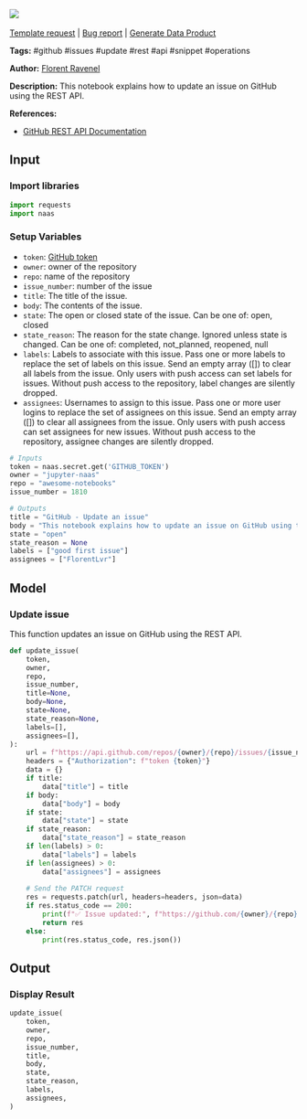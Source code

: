 <a href="https://app.naas.ai/user-redirect/naas/downloader?url=https://raw.githubusercontent.com/jupyter-naas/awesome-notebooks/master/GitHub/GitHub_Update_issue.ipynb" target="_parent"><img src="https://naasai-public.s3.eu-west-3.amazonaws.com/Open_in_Naas_Lab.svg"/></a><br><br><a href="https://github.com/jupyter-naas/awesome-notebooks/issues/new?assignees=&labels=&template=template-request.md&title=Tool+-+Action+of+the+notebook+">Template request</a> | <a href="https://github.com/jupyter-naas/awesome-notebooks/issues/new?assignees=&labels=bug&template=bug_report.md&title=GitHub+-+Update+issue:+Error+short+description">Bug report</a> | <a href="https://app.naas.ai/user-redirect/naas/downloader?url=https://raw.githubusercontent.com/jupyter-naas/awesome-notebooks/master/Naas/Naas_Start_data_product.ipynb" target="_parent">Generate Data Product</a>

**Tags:** #github #issues #update #rest #api #snippet #operations

**Author:** [Florent Ravenel](https://www.linkedin.com/in/florent-ravenel/)

**Description:** This notebook explains how to update an issue on GitHub using the REST API.

**References:**
- [GitHub REST API Documentation](https://docs.github.com/en/rest/issues/issues?apiVersion=2022-11-28#update-an-issue)

## Input

### Import libraries


```python
import requests
import naas
```

### Setup Variables
- `token`: [GitHub token](https://help.github.com/en/github/authenticating-to-github/creating-a-personal-access-token-for-the-command-line)
- `owner`: owner of the repository
- `repo`: name of the repository
- `issue_number`: number of the issue
- `title`: The title of the issue.
- `body`: The contents of the issue.
- `state`: The open or closed state of the issue. Can be one of: open, closed
- `state_reason`: The reason for the state change. Ignored unless state is changed. Can be one of: completed, not_planned, reopened, null
- `labels`: Labels to associate with this issue. Pass one or more labels to replace the set of labels on this issue. Send an empty array ([]) to clear all labels from the issue. Only users with push access can set labels for issues. Without push access to the repository, label changes are silently dropped.
- `assignees`: Usernames to assign to this issue. Pass one or more user logins to replace the set of assignees on this issue. Send an empty array ([]) to clear all assignees from the issue. Only users with push access can set assignees for new issues. Without push access to the repository, assignee changes are silently dropped.


```python
# Inputs
token = naas.secret.get('GITHUB_TOKEN')
owner = "jupyter-naas"
repo = "awesome-notebooks"
issue_number = 1810

# Outputs
title = "GitHub - Update an issue"
body = "This notebook explains how to update an issue on GitHub using the REST API. It is usefull for organizations that need to update issues on GitHub."
state = "open"
state_reason = None
labels = ["good first issue"]
assignees = ["FlorentLvr"]
```

## Model

### Update issue

This function updates an issue on GitHub using the REST API.


```python
def update_issue(
    token,
    owner,
    repo,
    issue_number,
    title=None,
    body=None,
    state=None,
    state_reason=None,
    labels=[],
    assignees=[],
):
    url = f"https://api.github.com/repos/{owner}/{repo}/issues/{issue_number}"
    headers = {"Authorization": f"token {token}"}
    data = {}
    if title:
        data["title"] = title
    if body:
        data["body"] = body
    if state:
        data["state"] = state
    if state_reason:
        data["state_reason"] = state_reason
    if len(labels) > 0:
        data["labels"] = labels
    if len(assignees) > 0:
        data["assignees"] = assignees
    
    # Send the PATCH request
    res = requests.patch(url, headers=headers, json=data)
    if res.status_code == 200:
        print(f"✅ Issue updated:", f"https://github.com/{owner}/{repo}/issues/{issue_number}")
        return res
    else:
        print(res.status_code, res.json())
```

## Output

### Display Result


```python
update_issue(
    token,
    owner,
    repo,
    issue_number,
    title,
    body,
    state,
    state_reason,
    labels,
    assignees,
)
```

 
